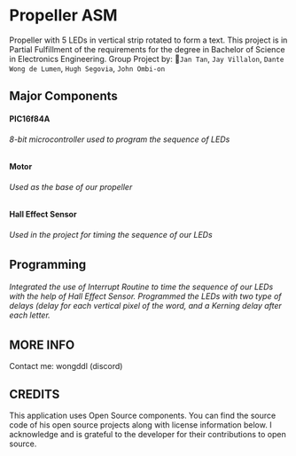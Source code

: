 # Propeller ASM
Propeller with 5 LEDs in vertical strip rotated to form a text.
This project is in Partial Fulfillment of the requirements for the degree in Bachelor of Science in Electronics Engineering.
Group Project by: 🌟`Jan Tan`, `Jay Villalon`, `Dante Wong de Lumen`, `Hugh Segovia`, `John Ombi-on`

## Major Components
#### PIC16f84A
###### 8-bit microcontroller used to program the sequence of LEDs
#### Motor
###### Used as the base of our propeller
#### Hall Effect Sensor
###### Used in the project for timing the sequence of our LEDs

## Programming
###### Integrated the use of Interrupt Routine to time the sequence of our LEDs with the help of Hall Effect Sensor. Programmed the LEDs with two type of delays (delay for each vertical pixel of the word, and a Kerning delay after each letter.


## MORE INFO
Contact me: wongddl (discord)


## CREDITS
This application uses Open Source components. You can find the source code of his
open source projects along with license information below. I acknowledge and is 
grateful to the developer for their contributions to open source.
